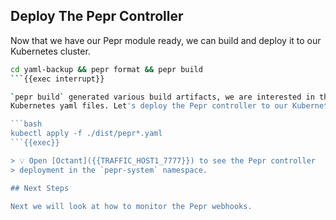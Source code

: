 ## Deploy The Pepr Controller

Now that we have our Pepr module ready, we can build and deploy it to our
Kubernetes cluster.

```bash
cd yaml-backup && pepr format && pepr build
```{{exec interrupt}}

`pepr build` generated various build artifacts, we are interested in the
Kubernetes yaml files. Let's deploy the Pepr controller to our Kubernetes.

```bash
kubectl apply -f ./dist/pepr*.yaml
```{{exec}}

> 💡 Open [Octant]({{TRAFFIC_HOST1_7777}}) to see the Pepr controller
> deployment in the `pepr-system` namespace.

## Next Steps

Next we will look at how to monitor the Pepr webhooks.

